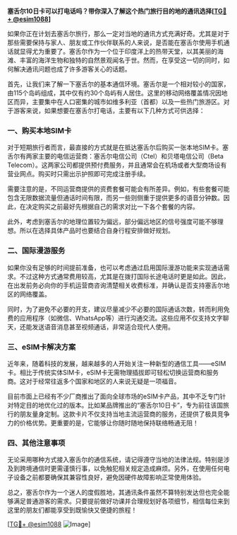 **塞舌尔10日卡可以打电话吗？带你深入了解这个热门旅行目的地的通讯选择[[TG💪+ @esim1088](https://t.me/s/esim1088)]**

如果你正在计划去塞舌尔旅行，那么一定对当地的通讯方式充满好奇。尤其是对于那些需要保持与家人、朋友或工作伙伴联系的人来说，是否能在塞舌尔使用手机通话就显得尤为重要了。塞舌尔作为一个位于印度洋上的热带天堂，以其美丽的海滩、丰富的海洋生物和独特的自然景观闻名于世。然而，在享受这一切的同时，如何解决通讯问题也成了许多游客关心的话题。

首先，让我们来了解一下塞舌尔的基本通信环境。塞舌尔是一个相对较小的国家，由115个岛屿组成，其中仅有约30个岛屿有人居住。这里的移动网络覆盖情况因地区而异，主要集中在人口密集的城市如维多利亚（首都）以及一些热门旅游区。对于游客来说，如果想要在塞舌尔打电话，主要有以下几种方式可供选择：

### 一、购买本地SIM卡

对于短期旅行者而言，最直接的方式就是在抵达塞舌尔后购买一张本地SIM卡。塞舌尔有两家主要的电信运营商：塞舌尔电信公司（Ctel）和贝塔电信公司（Beta Telecom）。这两家公司都提供预付费服务，并且通常会在机场或者大型商场设有营业网点。购买时只需出示护照即可完成注册手续。

需要注意的是，不同运营商提供的资费套餐可能会有所差异。例如，有些套餐可能包含无限数据流量但通话时间有限，而另一些则侧重于提供更多的语音分钟数。因此，在决定购买之前最好先根据自己的需求对比一下各个套餐的内容。

此外，考虑到塞舌尔的地理位置较为偏远，部分偏远地区的信号强度可能不够理想。所以在选择具体产品时也要结合自身行程安排做好规划。

### 二、国际漫游服务

如果你没有足够的时间提前准备，也可以考虑通过启用国际漫游功能来实现通话需求。不过这种方式通常费用较高，尤其是在拨打国际长途电话时更是如此。因此，在出发前务必向你的手机运营商咨询清楚相关收费标准，并确认是否支持塞舌尔地区的网络覆盖。

同时，为了避免不必要的开支，建议尽量减少不必要的国际通话次数，转而利用免费的应用程序（如微信、WhatsApp等）进行沟通交流。这些应用不仅支持文字聊天，还能发送语音消息甚至视频通话，非常适合现代人使用。

### 三、eSIM卡解决方案

近年来，随着科技的发展，越来越多的人开始关注一种新型的通信工具——eSIM卡。相比于传统实体SIM卡，eSIM卡无需物理插拔即可轻松切换运营商和服务商。这对于经常往返多个国家和地区的人来说无疑是一项福音。

目前市面上已经有不少厂商推出了面向全球市场的eSIM卡产品，其中不乏专门针对特定目的地优化过的版本。比如某品牌推出的“塞舌尔10日卡”，专为前往该国旅行的朋友量身定制。这款卡片不仅支持当地主流运营商的服务，还提供了极具竞争力的价格优势。更重要的是，它能够让你随时随地保持联络畅通无阻！

### 四、其他注意事项

无论采用哪种方式接入塞舌尔的通信系统，请记得遵守当地的法律法规。特别是涉及到跨境通信时更需谨慎行事，以免触犯相关规定造成麻烦。另外，在使用任何电子设备之前都要确保其兼容性良好，避免因硬件故障影响正常使用体验。

总之，塞舌尔作为一个迷人的度假胜地，其通讯条件虽然不算特别发达但也完全能够满足普通游客的需求。只要提前做好功课并合理规划好各项细节，相信每位来到这里的朋友们都能享受到既愉快又便捷的旅程！ 

[[TG💪+ @esim1088](https://t.me/s/esim1088) ![Image](https://i.postimg.cc/4NQfJmqS/Snipaste-2025-05-13-00-14-12.png)]